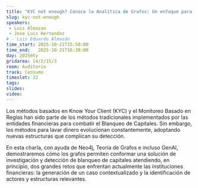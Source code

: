 ```yaml
---
title: "KYC not enough? Conoce la Analítica de Grafos: Un enfoque para la Prevención de Blanqueo de Capitales"
slug: kyc-not-enough
speakers:
 - Luis Almazan
 - Jose Luis Hernandez
# - Luis Eduardo Almazán
time_start: 2025-10-21T15:50:00
time_end:   2025-10-21T16:30:00
day: 2025mty
gridarea: 14/2/15/3
room: Auditorio
track: Consumo
timeslot: 22
tags:
slides: 
video: 
---
```


Los métodos basados en Know Your Client (KYC) y el Monitoreo Basado en Reglas han sido parte de los métodos tradicionales implementados por las entidades financieras para combatir el Blanqueo de Capitales. Sin embargo, los métodos para lavar dinero evolucionan constantemente, adoptando nuevas estructuras que complican su detección.

En esta charla, con ayuda de Neo4j, Teoría de Grafos e incluso GenAI, demostraremos cómo los grafos permiten conformar una solución de investigación y detección de blanqueo de capitales atendiendo, en principio, dos grandes retos que enfrentan actualmente las instituciones financieras: la generación de un caso contextualizado y la identificación de actores y estructuras relevantes.